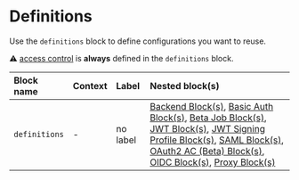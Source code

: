 # Definitions

Use the `definitions` block to define configurations you want to reuse.

&#9888; [access control](/configuration/access-control) is **always** defined in the `definitions` block.

| Block name    | Context | Label    | Nested block(s)                                                                                                                                                                                                                                                            |
|:--------------|:--------|:---------|:---------------------------------------------------------------------------------------------------------------------------------------------------------------------------------------------------------------------------------------------------------------------------|
| `definitions` | -       | no label | [Backend Block(s)](/configuration/block/backend), [Basic Auth Block(s)](/configuration/block/basic_auth), [Beta Job Block(s)](/configuration/block/job), [JWT Block(s)](/configuration/block/jwt), [JWT Signing Profile Block(s)](/configuration/block/jwt_signing_profile), [SAML Block(s)](/configuration/block/saml), [OAuth2 AC (Beta) Block(s)](/configuration/block/beta_oauth2), [OIDC Block(s)](/configuration/block/oidc), [Proxy Block(s)](/configuration/block/proxy) |
